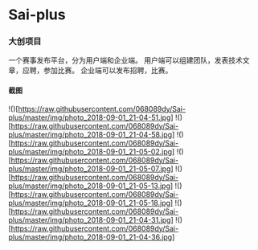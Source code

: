 # Sai-plus
### 大创项目
一个赛事发布平台，分为用户端和企业端。
用户端可以组建团队，发表技术文章，应聘，参加比赛。
企业端可以发布招聘，比赛。
#### 截图
!()[https://raw.githubusercontent.com/068089dy/Sai-plus/master/img/photo_2018-09-01_21-04-51.jpg]
!()[https://raw.githubusercontent.com/068089dy/Sai-plus/master/img/photo_2018-09-01_21-04-58.jpg]
!()[https://raw.githubusercontent.com/068089dy/Sai-plus/master/img/photo_2018-09-01_21-05-02.jpg]
!()[https://raw.githubusercontent.com/068089dy/Sai-plus/master/img/photo_2018-09-01_21-05-07.jpg]
!()[https://raw.githubusercontent.com/068089dy/Sai-plus/master/img/photo_2018-09-01_21-05-13.jpg]
!()[https://raw.githubusercontent.com/068089dy/Sai-plus/master/img/photo_2018-09-01_21-05-18.jpg]
!()[https://raw.githubusercontent.com/068089dy/Sai-plus/master/img/photo_2018-09-01_21-04-31.jpg]
!()[https://raw.githubusercontent.com/068089dy/Sai-plus/master/img/photo_2018-09-01_21-04-36.jpg]

